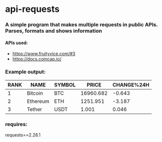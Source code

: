 # api-requests
### A simple program that makes multiple requests in public APIs. Parses, formats and shows information
#### APIs used:
* https://www.fruityvice.com/#3
* https://docs.coincap.io/

### Example output:
| RANK | NAME | SYMBOL | PRICE | CHANGE%24H |
| --- | --- | --- | --- | --- |
| 1 | Bitcoin | BTC | 16960.682 | -0.643 |
| 2 | Ethereum | ETH | 1251.951 |  -3.187 |
| 3 | Tether |  USDT | 1.001 | 0.046 |

### requires:
requests==2.28.1
